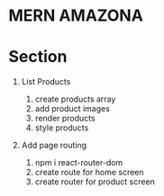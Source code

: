 # MERN AMAZONA

# Section

1. List Products

   1. create products array
   2. add product images
   3. render products
   4. style products

2. Add page routing
   1. npm i react-router-dom
   2. create route for home screen
   3. create router for product screen
